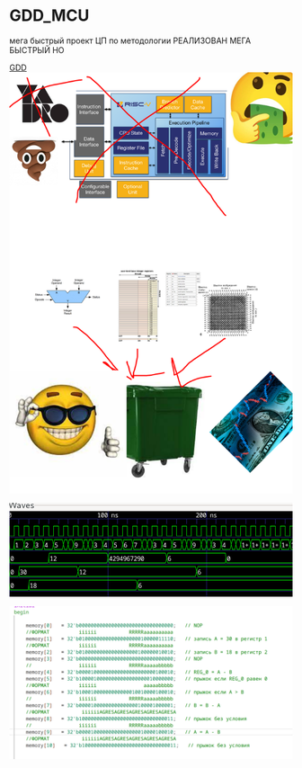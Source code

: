 # GDD_MCU
мега быстрый проект ЦП по методологии 
РЕАЛИЗОВАН МЕГА БЫСТРЫЙ НО

[GDD](https://github.com/turborium/GDD)
![Иллюстрация к проекту](https://github.com/AndreyyTs/GDD_MCU/blob/main/2023_10_11_02n_Kleki.png)

![Иллюстрация 2](https://github.com/AndreyyTs/GDD_MCU/blob/main/qwe.png)

![Иллюстрация 3](https://github.com/AndreyyTs/GDD_MCU/blob/main/asd.png)
